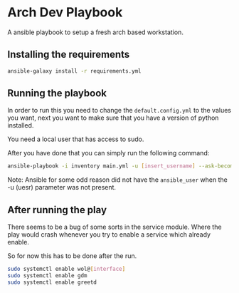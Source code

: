 # Arch Dev Playbook

A ansible playbook to setup a fresh arch based workstation.

## Installing the requirements

```bash
ansible-galaxy install -r requirements.yml
```

## Running the playbook

In order to run this you need to change the `default.config.yml` to the values
you want, next you want to make sure that you have a version of python installed.

You need a local user that has access to sudo.

After you have done that you can simply run the following command:

```bash
ansible-playbook -i inventory main.yml -u [insert_username] --ask-become-pass
```

Note: Ansible for some odd reason did not have the `ansible_user` when the -u
(uesr) parameter was not present.

## After running the play

There seems to be a bug of some sorts in the service module. Where the play
would crash whenever you try to enable a service which already enable.

So for now this has to be done after the run.

```bash
sudo systemctl enable wol@[interface]
sudo systemctl enable gdm
sudo systemctl enable greetd
```
